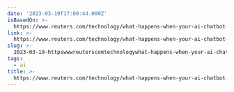 ```yaml
---
date: '2023-03-19T17:00:44.000Z'
isBasedOn: >-
  https://www.reuters.com/technology/what-happens-when-your-ai-chatbot-stops-loving-you-back-2023-03-18/
link: >-
  https://www.reuters.com/technology/what-happens-when-your-ai-chatbot-stops-loving-you-back-2023-03-18/
slug: >-
  2023-03-19-httpswwwreuterscomtechnologywhat-happens-when-your-ai-chatbot-stops-loving-you-back-2023-03-18
tags:
  - ai
title: >-
  https://www.reuters.com/technology/what-happens-when-your-ai-chatbot-stops-loving-you-back-2023-03-18/
---
```


